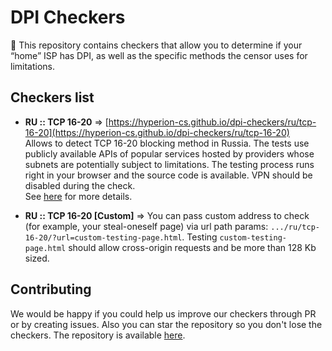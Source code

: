 # DPI Checkers
🚀 This repository contains checkers that allow you to determine if your “home” ISP has DPI, as well as the specific methods the censor uses for limitations.

## Checkers list
- **RU :: TCP 16-20** => [https://hyperion-cs.github.io/dpi-checkers/ru/tcp-16-20](https://hyperion-cs.github.io/dpi-checkers/ru/tcp-16-20)<br>
Allows to detect TCP 16-20 blocking method in Russia. The tests use publicly available APIs of popular services hosted by providers whose subnets are potentially subject to limitations. The testing process runs right in your browser and the source code is available. VPN should be disabled during the check.<br>
See [here](https://github.com/net4people/bbs/issues/490) for more details.

- **RU :: TCP 16-20 [Custom]** => You can pass custom address to check (for example, your steal-oneself page) via url path params: `.../ru/tcp-16-20/?url=custom-testing-page.html`. Testing `custom-testing-page.html` should allow cross-origin requests and be more than 128 Kb sized.


## Contributing
We would be happy if you could help us improve our checkers through PR or by creating issues.
Also you can star the repository so you don't lose the checkers.
The repository is available [here](https://github.com/hyperion-cs/dpi-checkers).
